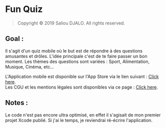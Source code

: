 # Fun Quiz
> Copyright © 2019 Saliou DJALO. All rights reserved.

## Goal :
Il s'agit d'un quiz mobile où le but est de répondre à des questions amusantes et drôles.
L'idée principale c'est de te faire passer un bon moment.
Les thèmes des questions sont variées : Sport, Alimentation, Musique, Cinéma, etc...

L'Application mobile est disponible sur l'App Store via le lien suivant : [Click here](https://itunes.apple.com/fr/app/fun-quiz/id1449412667?mt=8). <br />
Les CGU et les mentions légales sont disponibles via ce page : [Click here](https://sites.google.com/view/funquiz/homepage).

## Notes :
Le code n'est pas encore ultra optimisé, en effet il s'agisait de mon premier projet Xcode publié.
Si j'ai le temps, je reviendrai ré-écrire l'application. 



